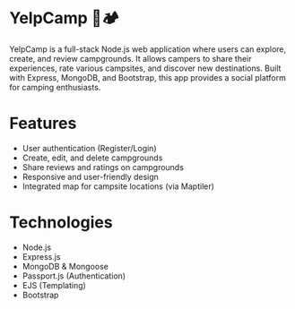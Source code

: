 # YelpCamp 🌲🏕️
YelpCamp is a full-stack Node.js web application where users can explore, create, and review campgrounds. It allows campers to share their experiences, rate various campsites, and discover new destinations. Built with Express, MongoDB, and Bootstrap, this app provides a social platform for camping enthusiasts.
# Features
- User authentication (Register/Login)
- Create, edit, and delete campgrounds
- Share reviews and ratings on campgrounds
- Responsive and user-friendly design
- Integrated map for campsite locations (via Maptiler)
# Technologies
- Node.js
- Express.js
- MongoDB & Mongoose
- Passport.js (Authentication)
- EJS (Templating)
- Bootstrap
